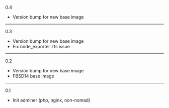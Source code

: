 0.4

* Version bump for new base image

---

0.3

* Version bump for new base image
* Fix node_exporter zfs issue

---

0.2

* Version bump for new base image
* FBSD14 base image

---

0.1

* Init adminer (php, nginx, non-nomad)
